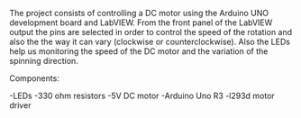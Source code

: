 The project consists of controlling a DC motor using the Arduino UNO development board and LabVIEW. From the front panel
of the LabVIEW output the pins are selected in order to control the speed of the rotation and also the the way it can vary (clockwise or counterclockwise).
Also the LEDs help us monitoring the speed of the DC motor and the variation of the spinning direction.

Components:

-LEDs
-330 ohm resistors
-5V DC motor
-Arduino Uno R3
-l293d motor driver
